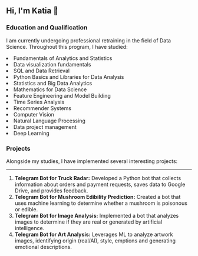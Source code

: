 ## Hi, I'm Katia 👋
### Education and Qualification

I am currently undergoing professional retraining in the field of Data Science. Throughout this program, I have studied:

<li> Fundamentals of Analytics and Statistics
<li> Data visualization fundamentals
<li> SQL and Data Retrieval
<li> Python Basics and Libraries for Data Analysis
<li> Statistics and Big Data Analytics
<li> Mathematics for Data Science
<li> Feature Engineering and Model Building
<li> Time Series Analysis
<li> Recommender Systems
<li> Computer Vision
<li> Natural Language Processing
<li> Data project management
<li> Deep Learning</li>

### Projects
Alongside my studies, I have implemented several interesting projects:
***
1. <b> Telegram Bot for Truck Radar:</b> Developed a Python bot that collects information about orders and payment requests, saves data to Google Drive, and provides feedback.
2. <b>Telegram Bot for Mushroom Edibility Prediction:</b>
Created a bot that uses machine learning to determine whether a mushroom is poisonous or edible.
3. <b>Telegram Bot for Image Analysis:</b>
Implemented a bot that analyzes images to determine if they are real or generated by artificial intelligence.
4. <b>Telegram Bot for Art Analysis:</b>
Leverages ML to analyze artwork images, identifying origin (real/AI), style, emptions and generating emotional descriptions.
<!--
**fominos/fominos** is a ✨ _special_ ✨ repository because its `README.md` (this file) appears on your GitHub profile.

Here are some ideas to get you started:

- 🔭 I’m currently working on ...
- 🌱 I’m currently learning ...
- 👯 I’m looking to collaborate on ...
- 🤔 I’m looking for help with ...
- 💬 Ask me about ...
- 📫 How to reach me: ...
- 😄 Pronouns: ...
- ⚡ Fun fact: ...
-->
